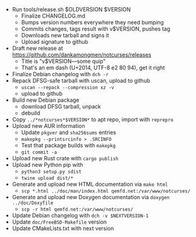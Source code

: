 * Run tools/release.sh $OLDVERSION $VERSION
  * Finalize CHANGELOG.md
  * Bumps version numbers everywhere they need bumping
  * Commits changes, tags result with v$VERSION, pushes tag
  * Downloads new tarball and signs it
  * Upload signature to github
* Draft new release at https://github.com/dankamongmen/notcurses/releases
  * Title is "v$VERSION—some quip"
  * That's an em dash (U+2014, UTF-8 e2 80 94), get it right
* Finalize Debian changelog with `dch -r`
* Repack DFSG-safe tarball with uscan, upload to github
  * `uscan --repack --compression xz -v`
  * upload to github
* Build new Debian package
  * download DFSG tarball, unpack
  * debuild
* Copy `../*notcurses*$VERSION*` to apt repo, import with `reprepro`
* Upload new AUR information
  * Update `pkgver` and `sha256sums` entries
  * `makepkg --printsrcinfo > .SRCINFO`
  * Test that package builds with `makepkg`
  * `git commit -a`
* Upload new Rust crate with `cargo publish`
* Upload new Python pip with
  * `python3 setup.py sdist`
  * `twine upload dist/*`
* Generate and upload new HTML documentation via `make html`
  * `scp *.html ../doc/man/index.html qemfd.net:/var/www/notcurses/`
* Generate and upload new Doxygen documentation via `doxygen ../doc/Doxyfile`
  * `scp -r html qemfd.net:/var/www/notcurses/`
* Update Debian changelog with `dch -v $NEXTVERSION-1`
* Update `doc/FreeBSD-Makefile` version
* Update CMakeLists.txt with next version
